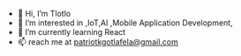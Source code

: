 - 👋 Hi, I’m Tlotlo
- 👀 I’m interested in ,IoT,AI ,Mobile Application Development,
- 🌱 I’m currently learning React
- 📫 reach me at    patriotkgotlafela@gmail.com

<!---
Tlotlo-pat/Tlotlo-pat is a ✨ special ✨ repository because its `README.md` (this file) appears on your GitHub profile.
You can click the Preview link to take a look at your changes.
--->
